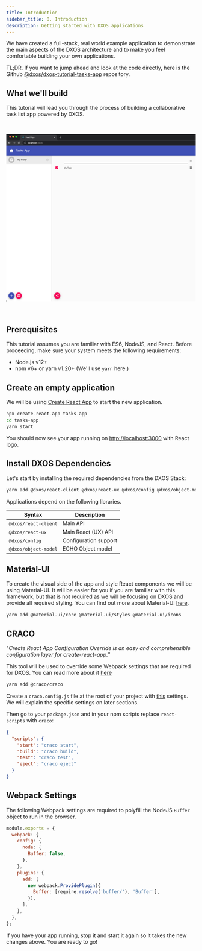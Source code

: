 ```yaml
---
title: Introduction
sidebar_title: 0. Introduction
description: Getting started with DXOS applications
---
```


We have created a full-stack, real world example application to demonstrate the main aspects of the DXOS architecture
and to make you feel comfortable building your own applications.

TL;DR. If you want to jump ahead and look at the code directly, here is the Github
[@dxos/dxos-tutorial-tasks-app](https://github.com/dxos/dxos-tutorial-tasks-app) repository.

## What we'll build

This tutorial will lead you through the process of building a collaborative task list app powered by DXOS.

<br/>

![data](images/data-05.png)

<br/>


## Prerequisites

This tutorial assumes you are familiar with ES6, NodeJS, and React.
Before proceeding, make sure your system meets the following requirements:

- Node.js v12+
- npm v6+ or yarn v1.20+ (We'll use `yarn` here.)


## Create an empty application

We will be using [Create React App](https://reactjs.org/docs/create-a-new-react-app.html) to start the new application.

```bash
npx create-react-app tasks-app
cd tasks-app
yarn start
```

You should now see your app running on [http://localhost:3000](http://localhost:3000) with React logo.

## Install DXOS Dependencies

Let's start by installing the required dependencies from the DXOS Stack:

```bash
yarn add @dxos/react-client @dxos/react-ux @dxos/config @dxos/object-model
```

Applications depend on the following libraries.

| Syntax               | Description           |
| -------------------- | --------------------- |
| `@dxos/react-client` | Main API              |
| `@dxos/react-ux`     | Main React (UX) API   |
| `@dxos/config`       | Configuration support |
| `@dxos/object-model` | ECHO Object model     |

## Material-UI

To create the visual side of the app and style React components we will be using Material-UI.
It will be easier for you if you are familiar with this framework,
but that is not required as we will be focusing on DXOS and provide all required styling.
You can find out more about Material-UI [here](https://material-ui.com/).

```bash
yarn add @material-ui/core @material-ui/styles @material-ui/icons
```

## CRACO

"_Create React App Configuration Override is an easy and comprehensible configuration layer for create-react-app._"

This tool will be used to override some Webpack settings that are required for DXOS.
You can read more about it [here](https://github.com/gsoft-inc/craco)

```bash
yarn add @craco/craco
```

Create a `craco.config.js` file at the root of your project with [this](https://github.com/dxos/tutorial-tasks-app/blob/master/craco.config.js) settings. We will explain the specific settings on later sections.

Then go to your `package.json` and in your npm scripts replace `react-scripts` with `craco`:

```json
{
  "scripts": {
    "start": "craco start",
    "build": "craco build",
    "test": "craco test",
    "eject": "craco eject"
  }
}
```

## Webpack Settings

The following Webpack settings are required to polyfill the NodeJS `Buffer` object to run in the browser.

```jsx:title=<root>/craco.config.js
module.exports = {
  webpack: {
    config: {
      node: {
        Buffer: false,
      },
    },
    plugins: {
      add: [
        new webpack.ProvidePlugin({
          Buffer: [require.resolve('buffer/'), 'Buffer'],
        }),
      ],
    },
  },
};
```

If you have your app running, stop it and start it again so it takes the new changes above. You are ready to go!
